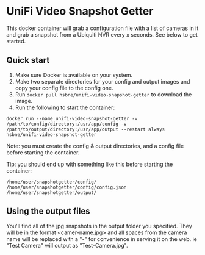 # UniFi Video Snapshot Getter
This docker container will grab a configuration file with a list of cameras in it and grab a snapshot from a Ubiquiti 
NVR every x seconds. See below to get started.

## Quick start
1) Make sure Docker is available on your system.
2) Make two separate directories for your config and output images and copy your config file to the config one.
3) Run `docker pull hsbne/unifi-video-snapshot-getter` to download the image.
4) Run the following to start the container:
```
docker run --name unifi-video-snapshot-getter -v /path/to/config/directory:/usr/app/config -v /path/to/output/directory:/usr/app/output --restart always hsbne/unifi-video-snapshot-getter
```

Note: you must create the config & output directories, and a config file before starting the container.

Tip: you should end up with something like this before starting the container:
```
/home/user/snapshotgetter/config/
/home/user/snapshotgetter/config/config.json
/home/user/snapshotgetter/output/
``` 

## Using the output files
You'll find all of the jpg snapshots in the output folder you specified. They will be in the format <camer-name.jpg> and all spaces from the camera name will be replaced with a "-" for convenience in serving it on the web. ie "Test Camera" will output as "Test-Camera.jpg". 
